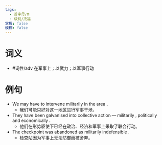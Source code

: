 ```yaml
---
tags:
  - 首字母/M
  - 级别/托福
掌握: false
模糊: false
---
```

# 词义
- #词性/adv  在军事上；以武力；以军事行动
# 例句
- We may have to intervene militarily in the area .
	- 我们可能只好对这一地区进行军事干涉。
- They have been galvanised into collective action — militarily , politically and economically .
	- 他们在形势驱使下已经在政治、经济和军事上采取了联合行动。
- The checkpoint was abandoned as militarily indefensible .
	- 检查站因为军事上无法防御而被舍弃。
